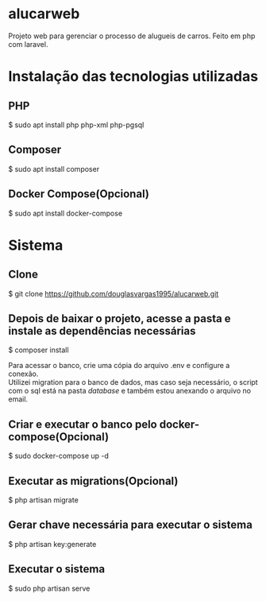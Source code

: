 # alucarweb
Projeto web para gerenciar o processo de alugueis de carros. Feito em php com laravel.

# Instalação das tecnologias utilizadas
## PHP
$ sudo apt install php php-xml php-pgsql

## Composer
$ sudo apt install composer

## Docker Compose(Opcional)
$ sudo apt install docker-compose

# Sistema
## Clone
$ git clone https://github.com/douglasvargas1995/alucarweb.git

## Depois de baixar o projeto, acesse a pasta e instale as dependências necessárias
$ composer install

Para acessar o banco, crie uma cópia do arquivo .env e configure a conexão.\
Utilizei migration para o banco de dados, mas caso seja necessário, o script com o sql está na pasta <i>database</i> e também estou anexando o arquivo no email.

## Criar e executar o banco pelo docker-compose(Opcional)
$ sudo docker-compose up -d

## Executar as migrations(Opcional)
$ php artisan migrate

## Gerar chave necessária para executar o sistema
$ php artisan key:generate

## Executar o sistema 
$ sudo php artisan serve
